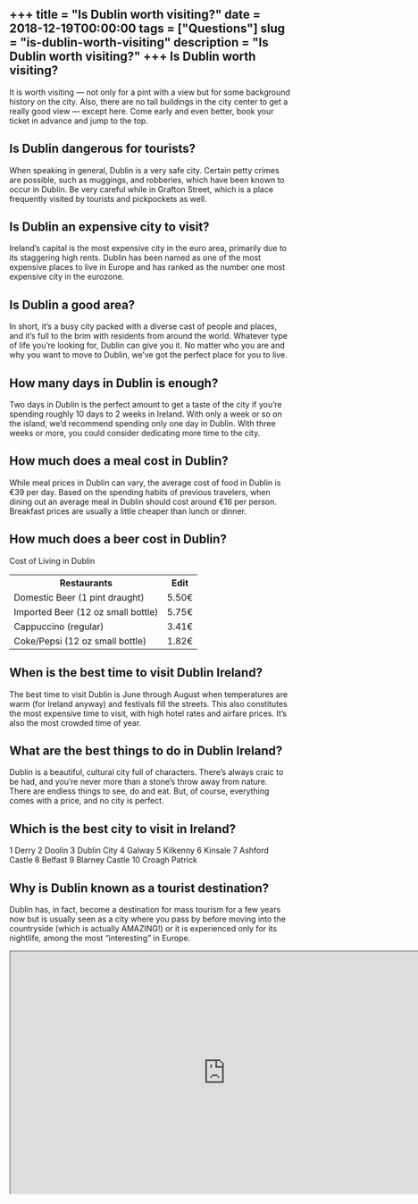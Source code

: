 +++
title = "Is Dublin worth visiting?"
date = 2018-12-19T00:00:00
tags = ["Questions"]
slug = "is-dublin-worth-visiting"
description = "Is Dublin worth visiting?"
+++
Is Dublin worth visiting?
-------------------------

It is worth visiting — not only for a pint with a view but for some background history on the city. Also, there are no tall buildings in the city center to get a really good view — except here. Come early and even better, book your ticket in advance and jump to the top.

Is Dublin dangerous for tourists?
---------------------------------

When speaking in general, Dublin is a very safe city. Certain petty crimes are possible, such as muggings, and robberies, which have been known to occur in Dublin. Be very careful while in Grafton Street, which is a place frequently visited by tourists and pickpockets as well.

Is Dublin an expensive city to visit?
-------------------------------------

Ireland’s capital is the most expensive city in the euro area, primarily due to its staggering high rents. Dublin has been named as one of the most expensive places to live in Europe and has ranked as the number one most expensive city in the eurozone.

Is Dublin a good area?
----------------------

In short, it’s a busy city packed with a diverse cast of people and places, and it’s full to the brim with residents from around the world. Whatever type of life you’re looking for, Dublin can give you it. No matter who you are and why you want to move to Dublin, we’ve got the perfect place for you to live.

How many days in Dublin is enough?
----------------------------------

Two days in Dublin is the perfect amount to get a taste of the city if you’re spending roughly 10 days to 2 weeks in Ireland. With only a week or so on the island, we’d recommend spending only one day in Dublin. With three weeks or more, you could consider dedicating more time to the city.

How much does a meal cost in Dublin?
------------------------------------

While meal prices in Dublin can vary, the average cost of food in Dublin is €39 per day. Based on the spending habits of previous travelers, when dining out an average meal in Dublin should cost around €16 per person. Breakfast prices are usually a little cheaper than lunch or dinner.

How much does a beer cost in Dublin?
------------------------------------

Cost of Living in Dublin

<table><tr><th>Restaurants</th><th>Edit</th></tr><tr><td>Domestic Beer (1 pint draught)</td><td>5.50€</td></tr><tr><td>Imported Beer (12 oz small bottle)</td><td>5.75€</td></tr><tr><td>Cappuccino (regular)</td><td>3.41€</td></tr><tr><td>Coke/Pepsi (12 oz small bottle)</td><td>1.82€</td></tr></table>

When is the best time to visit Dublin Ireland?
----------------------------------------------

The best time to visit Dublin is June through August when temperatures are warm (for Ireland anyway) and festivals fill the streets. This also constitutes the most expensive time to visit, with high hotel rates and airfare prices. It’s also the most crowded time of year.

What are the best things to do in Dublin Ireland?
-------------------------------------------------

Dublin is a beautiful, cultural city full of characters. There’s always craic to be had, and you’re never more than a stone’s throw away from nature. There are endless things to see, do and eat. But, of course, everything comes with a price, and no city is perfect.

Which is the best city to visit in Ireland?
-------------------------------------------

1 Derry 2 Doolin 3 Dublin City 4 Galway 5 Kilkenny 6 Kinsale 7 Ashford Castle 8 Belfast 9 Blarney Castle 10 Croagh Patrick

Why is Dublin known as a tourist destination?
---------------------------------------------

Dublin has, in fact, become a destination for mass tourism for a few years now but is usually seen as a city where you pass by before moving into the countryside (which is actually AMAZING!) or it is experienced only for its nightlife, among the most “interesting” in Europe.

<iframe allow="accelerometer; autoplay; clipboard-write; encrypted-media; gyroscope; picture-in-picture" allowfullscreen="" class="__youtube_prefs__  epyt-is-override  no-lazyload" data-no-lazy="1" data-origheight="433" data-origwidth="770" data-skipgform_ajax_framebjll="" height="433" id="_ytid_75150" loading="lazy" src="https://www.youtube.com/embed/qDnbOp81x0s?enablejsapi=1&autoplay=0&cc_load_policy=0&cc_lang_pref=&iv_load_policy=1&loop=0&modestbranding=0&rel=1&fs=1&playsinline=0&autohide=2&theme=dark&color=red&controls=1&" title="YouTube player" width="770"></iframe>